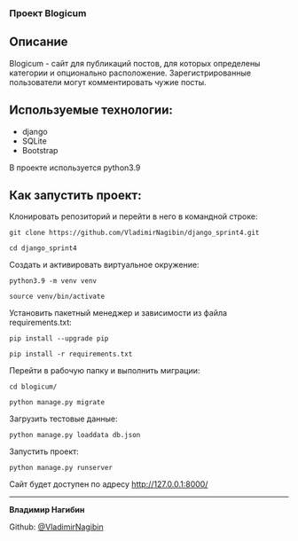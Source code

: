 ### Проект Blogicum  

## Описание
Blogicum - сайт для публикаций постов, для которых определены категории и опционально расположение. Зарегистрированные пользователи могут комментировать чужие посты. 

## Используемые технологии:

- django
- SQLite
- Bootstrap

В проекте используется python3.9

## Как запустить проект:

Клонировать репозиторий и перейти в него в командной строке:

```
git clone https://github.com/VladimirNagibin/django_sprint4.git
```

```
cd django_sprint4
```

Cоздать и активировать виртуальное окружение:

```
python3.9 -m venv venv
```

```
source venv/bin/activate
```

Установить пакетный менеджер и зависимости из файла requirements.txt:

```
pip install --upgrade pip
```

```
pip install -r requirements.txt
```

Перейти в рабочую папку и выполнить миграции:

```
cd blogicum/
```

```
python manage.py migrate
```

Загрузить тестовые данные:

```
python manage.py loaddata db.json
```

Запустить проект:

```
python manage.py runserver
```

Сайт будет доступен по адресу http://127.0.0.1:8000/

____

**Владимир Нагибин** 

Github: [@VladimirNagibin](https://github.com/VladimirNagibin/)
